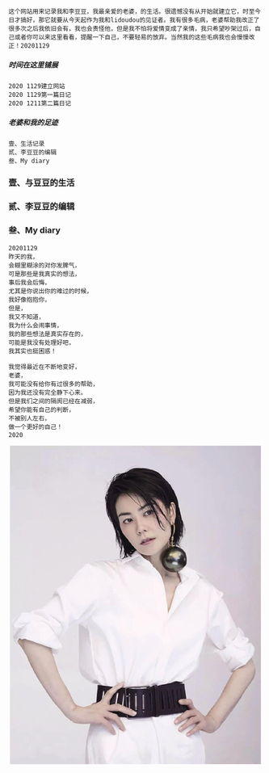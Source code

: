 ```
这个网站用来记录我和李豆豆，我最亲爱的老婆，的生活。很遗憾没有从开始就建立它，时至今日才搞好，那它就要从今天起作为我和lidoudou的见证者。我有很多毛病，老婆帮助我改正了很多次之后我依旧会有，我也会责怪他，但是我不怕将爱情变成了亲情，我只希望吵架过后，自己或者你可以来这里看看，提醒一下自己，不要轻易的放弃。当然我的这些毛病我也会慢慢改正！20201129
```

##### 时间在这里铺展

```
2020 1129建立网站
2020 1129第一篇日记
2020 1211第二篇日记
```

##### 老婆和我的足迹

```
壹、生活记录
贰、李豆豆的编辑
叁、My diary
```

### 壹、与豆豆的生活

### 贰、李豆豆的编辑

### 叁、My diary
```
20201129
昨天的我，
会糊里糊涂的对你发脾气，
可是那些是我真实的想法，
事后我会后悔，
尤其是你说出你的难过的时候，
我好像抱抱你，
但是，
我又不知道，
我为什么会闹事情，
我的那些想法是真实存在的，
可能是我没有处理好吧，
我其实也挺困惑！
```
```
我觉得最近在不断地变好，
老婆，
我可能没有给你有过很多的帮助，
因为我还没有完全静下心来。
但是我们之间的隔阂已经在减弱，
希望你能有自己的判断，
不被别人左右，
做一个更好的自己！
2020
```

![1](https://github.com/SisenZhang/LifewithDoudou/blob/main/image2/1.jpg)
